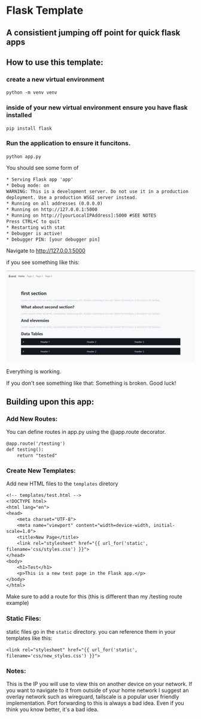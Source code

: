 #   Flask Template


##  A consistient jumping off point for quick flask apps 

##  How to use this template:

### create a new virtual environment

    python -m venv venv

### inside of your new virtual environment ensure you have flask installed

    pip install flask

### Run the application to ensure it funcitons. 


    python app.py

You should see some form of

    * Serving Flask app 'app'
    * Debug mode: on
    WARNING: This is a development server. Do not use it in a production deployment. Use a production WSGI server instead.
    * Running on all addresses (0.0.0.0)
    * Running on http://127.0.0.1:5000
    * Running on http://[yourLocalIPAddress]:5000 #SEE NOTES
    Press CTRL+C to quit
    * Restarting with stat
    * Debugger is active!
    * Debugger PIN: [your debugger pin]



Navigate to http://127.0.0.1:5000 

if you see something like this:

![this is a screenshot of what the web page should look like](static/indexScreenShot.png)

Everything is working.

If you don't see something like that:
Something is broken. Good luck!



##  Building upon this app:

### Add New Routes:

You can define routes in app.py using the @app.route decorator.


    @app.route('/testing')
    def testing():
        return "tested"

### Create New Templates:
Add new HTML files to the `templates` diretory 

    <!-- templates/test.html -->
    <!DOCTYPE html>
    <html lang="en">
    <head>
        <meta charset="UTF-8">
        <meta name="viewport" content="width=device-width, initial-scale=1.0">
        <title>New Page</title>
        <link rel="stylesheet" href="{{ url_for('static', filename='css/styles.css') }}">
    </head>
    <body>
        <h1>Test</h1>
        <p>This is a new test page in the Flask app.</p>
    </body>
    </html>

Make sure to add a route for this (this is different than my /testing route example)


### Static Files:

static files go in the `static` directory. you can reference them in your templates like this:

    <link rel="stylesheet" href="{{ url_for('static', filename='css/new_styles.css') }}">





### Notes:

This is the IP you will use to view this on another device on your network. If you want to navigate to it from outside of your home network I suggest an overlay network such as wireguard, tailscale is a popular user friendly implementation. Port forwarding to this is always a bad idea. Even if you think you know better, it's a bad idea.